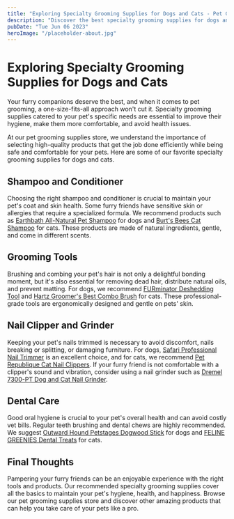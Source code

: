 ```yaml
---
title: "Exploring Specialty Grooming Supplies for Dogs and Cats - Pet Grooming Supplies"
description: "Discover the best specialty grooming supplies for dogs and cats. Improve your pet&#39;s hygiene with our carefully selected products. From top-of-the-line shampoo to professional grooming tools, we&#39;ve got you covered. Buy now and pamper your furry friends!"
pubDate: "Tue Jun 06 2023"
heroImage: "/placeholder-about.jpg"
---
```


# Exploring Specialty Grooming Supplies for Dogs and Cats

Your furry companions deserve the best, and when it comes to pet grooming, a one-size-fits-all approach won&#39;t cut it. Specialty grooming supplies catered to your pet&#39;s specific needs are essential to improve their hygiene, make them more comfortable, and avoid health issues.

At our pet grooming supplies store, we understand the importance of selecting high-quality products that get the job done efficiently while being safe and comfortable for your pets. Here are some of our favorite specialty grooming supplies for dogs and cats.

## Shampoo and Conditioner

Choosing the right shampoo and conditioner is crucial to maintain your pet&#39;s coat and skin health. Some furry friends have sensitive skin or allergies that require a specialized formula. We recommend products such as [Earthbath All-Natural Pet Shampoo](amazon.com/Earthbath-All-Natural-Pet-Shampoo/dp/B000WG7YTC) for dogs and [Burt&#39;s Bees Cat Shampoo](amazon.com/Burts-Bees-Cats-Natural-Shampoo/dp/B00CVTRO4M) for cats. These products are made of natural ingredients, gentle, and come in different scents.

## Grooming Tools

Brushing and combing your pet&#39;s hair is not only a delightful bonding moment, but it&#39;s also essential for removing dead hair, distribute natural oils, and prevent matting. For dogs, we recommend [FURminator Deshedding Tool](amazon.com/FURminator-Undercoat-Tool-Deshedding-Medium/dp/B074VBDW4W) and [Hartz Groomer&#39;s Best Combo Brush](amazon.com/Hartz-Groomers-Combo-Brush-Tip/dp/B006PU3D3Q) for cats. These professional-grade tools are ergonomically designed and gentle on pets&#39; skin.

## Nail Clipper and Grinder

Keeping your pet&#39;s nails trimmed is necessary to avoid discomfort, nails breaking or splitting, or damaging furniture. For dogs, [Safari Professional Nail Trimmer](amazon.com/Safari-Professional-Stainless-Trimmer-Medium/dp/B0002RJM8C) is an excellent choice, and for cats, we recommend [Pet Republique Cat Nail Clippers](amazon.com/Pet-Republique-Professional-Slight-Clipper/dp/B08JCRYF7F). If your furry friend is not comfortable with a clipper&#39;s sound and vibration, consider using a nail grinder such as [Dremel 7300-PT Dog and Cat Nail Grinder](amazon.com/Dremel-7300-PT-4-8V-Cordless-Nail/dp/B003TU0XG4).

## Dental Care

Good oral hygiene is crucial to your pet&#39;s overall health and can avoid costly vet bills. Regular teeth brushing and dental chews are highly recommended. We suggest [Outward Hound Petstages Dogwood Stick](amazon.com/Petstages-Hundstage-Dogwood-Stick-Large/dp/B00KHXY1SE) for dogs and [FELINE GREENIES Dental Treats](amazon.com/FELINE-GREENIES-Flavor-Dental-Treats/dp/B001VJ0B0W) for cats.

## Final Thoughts

Pampering your furry friends can be an enjoyable experience with the right tools and products. Our recommended specialty grooming supplies cover all the basics to maintain your pet&#39;s hygiene, health, and happiness. Browse our pet grooming supplies store and discover other amazing products that can help you take care of your pets like a pro.
